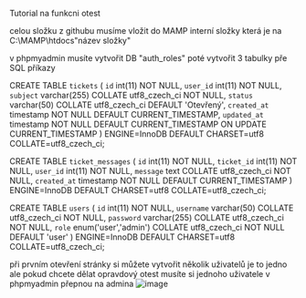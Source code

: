 Tutorial na funkcni otest

celou složku z githubu musíme vložit do MAMP interní složky která je na C:\MAMP\htdocs\"název složky"

v phpmyadmin musíte vytvořit DB "auth_roles" poté vytvořit 3 tabulky pře SQL příkazy

CREATE TABLE `tickets` (
  `id` int(11) NOT NULL,
  `user_id` int(11) NOT NULL,
  `subject` varchar(255) COLLATE utf8_czech_ci NOT NULL,
  `status` varchar(50) COLLATE utf8_czech_ci DEFAULT 'Otevřený',
  `created_at` timestamp NOT NULL DEFAULT CURRENT_TIMESTAMP,
  `updated_at` timestamp NOT NULL DEFAULT CURRENT_TIMESTAMP ON UPDATE CURRENT_TIMESTAMP
) ENGINE=InnoDB DEFAULT CHARSET=utf8 COLLATE=utf8_czech_ci;

CREATE TABLE `ticket_messages` (
  `id` int(11) NOT NULL,
  `ticket_id` int(11) NOT NULL,
  `user_id` int(11) NOT NULL,
  `message` text COLLATE utf8_czech_ci NOT NULL,
  `created_at` timestamp NOT NULL DEFAULT CURRENT_TIMESTAMP
) ENGINE=InnoDB DEFAULT CHARSET=utf8 COLLATE=utf8_czech_ci;

CREATE TABLE `users` (
  `id` int(11) NOT NULL,
  `username` varchar(50) COLLATE utf8_czech_ci NOT NULL,
  `password` varchar(255) COLLATE utf8_czech_ci NOT NULL,
  `role` enum('user','admin') COLLATE utf8_czech_ci NOT NULL DEFAULT 'user'
) ENGINE=InnoDB DEFAULT CHARSET=utf8 COLLATE=utf8_czech_ci;

při prvním otevření stránky si můžete vytvořit několik uživatelů je to jedno ale pokud chcete dělat opravdový otest musíte si jednoho uživatele v phpmyadmin přepnou na admina
![image](https://github.com/user-attachments/assets/4e00cb28-cb28-49ca-8a4d-d173b0a19df3)
